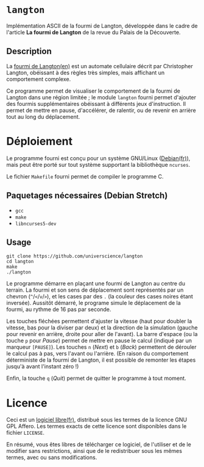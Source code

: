 # `langton`

Implémentation ASCII de la fourmi de Langton, développée dans le cadre de l'article **La fourmi de Langton** de la revue du Palais de la Découverte.

## Description

La [fourmi de Langton(en)](https://en.wikipedia.org/wiki/Langton's_ant) est un automate cellulaire décrit par Christopher Langton, obéissant à des règles très simples, mais affichant un comportement complexe.

Ce programme permet de visualiser le comportement de la fourmi de Langton dans une région limitée ; le module `langton` fourni permet d'ajouter des fourmis supplémentaires obéissant à différents jeux d'instruction. Il permet de mettre en pause, d'accélérer, de ralentir, ou de revenir en arrière tout au long du déplacement.

# Déploiement

Le programme fourni est conçu pour un système GNU/Linux ([Debian(fr)](https://www.debian.org/index.fr.html)), mais peut être porté sur tout système supportant la bibliothèque `ncurses`.

Le fichier `Makefile` fourni permet de compiler le programme C.

## Paquetages nécessaires (Debian Stretch)
- `gcc`
- `make`
- `libncurses5-dev`

## Usage
```
git clone https://github.com/universcience/langton
cd langton
make
./langton
```

Le programme démarre en plaçant une fourmi de Langton au centre du terrain. La fourmi et son sens de déplacement sont représentés par un chevron (`^`/`<`/`v`/`>`), et les cases par des `.` (la couleur des cases noires étant inversée). Aussitôt démarré, le programe simule le déplacement de la fourmi, au rythme de 16 pas par seconde.

Les touches fléchées permettent d'ajuster la vitesse (haut pour doubler la vitesse, bas pour la diviser par deux) et la direction de la simulation (gauche pour revenir en arrière, droite pour aller de l'avant). La barre d'espace (ou la touche `p` pour *Pause*) permet de mettre en pause le calcul (indiqué par un marqueur `[PAUSE]`). Les touches `n` (*Next*) et `b` (*Back*) permettent de dérouler le calcul pas à pas, vers l'avant ou l'arrière. (En raison du comportement déterministe de la fourmi de Langton, il est possible de remonter les étapes jusqu'à avant l'instant zéro !)

Enfin, la touche `q` (*Quit*) permet de quitter le programme à tout moment.

# Licence

Ceci est un [logiciel libre(fr)](https://www.gnu.org/philosophy/free-sw.fr.html), distribué sous les termes de la licence GNU GPL Affero. Les termes exacts de cette licence sont disponibles dans le fichier `LICENSE`.

En résumé, vous êtes libres de télécharger ce logiciel, de l'utiliser et de le modifier sans restrictions, ainsi que de le redistribuer sous les mêmes termes, avec ou sans modifications. 
